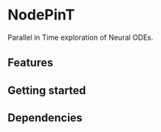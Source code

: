 # NodePinT

Parallel in Time exploration of Neural ODEs.

## Features


## Getting started


## Dependencies
